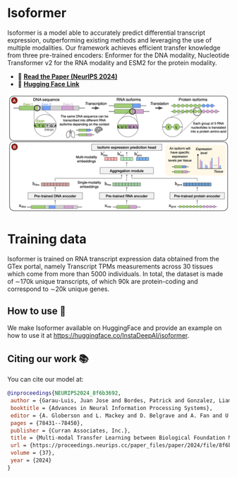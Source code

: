 # Isoformer

Isoformer is a model able to accurately predict differential transcript expression, outperforming existing methods and leveraging the use of multiple modalities. 
Our framework achieves efficient transfer knowledge from three pre-trained encoders: Enformer for the DNA modality, Nucleotide Transformer v2 for 
the RNA modality and ESM2 for the protein modality.

* 📜 **[Read the Paper (NeurIPS 2024)](https://papers.nips.cc/paper_files/paper/2024/file/8f6b3692297e49e5d5c91ba00281379c-Paper-Conference.pdf)**
* 🤗 **[Hugging Face Link](https://huggingface.co/InstaDeepAI/isoformer)**

<img src="../imgs/isoformer.png" alt= "Isoformer" width="600">

# Training data

Isoformer is trained on RNA transcript expression data obtained from the GTex portal, 
namely Transcript TPMs measurements across 30 tissues which come from more than 5000 individuals. 
In total, the dataset is made of ∼170k unique transcripts, of which 90k are protein-coding and correspond to ∼20k unique genes.

## How to use 🚀

We make Isoformer available on HuggingFace and provide an example on how to use it at https://huggingface.co/InstaDeepAI/isoformer.

## Citing our work 📚

You can cite our model at:

```bibtex
@inproceedings{NEURIPS2024_8f6b3692,
 author = {Garau-Luis, Juan Jose and Bordes, Patrick and Gonzalez, Liam and Roller, Masa and de Almeida, Bernardo P. and Hexemer, Lorenz and Blum, Christopher and Laurent, Stefan and Grzegorzewski, Jan and Lang, Maren and Pierrot, Thomas and Richard, Guillaume},
 booktitle = {Advances in Neural Information Processing Systems},
 editor = {A. Globerson and L. Mackey and D. Belgrave and A. Fan and U. Paquet and J. Tomczak and C. Zhang},
 pages = {78431--78450},
 publisher = {Curran Associates, Inc.},
 title = {Multi-modal Transfer Learning between Biological Foundation Models},
 url = {https://proceedings.neurips.cc/paper_files/paper/2024/file/8f6b3692297e49e5d5c91ba00281379c-Paper-Conference.pdf},
 volume = {37},
 year = {2024}
}
```
